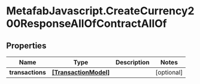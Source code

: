 # MetafabJavascript.CreateCurrency200ResponseAllOfContractAllOf

## Properties

Name | Type | Description | Notes
------------ | ------------- | ------------- | -------------
**transactions** | [**[TransactionModel]**](TransactionModel.md) |  | [optional] 


